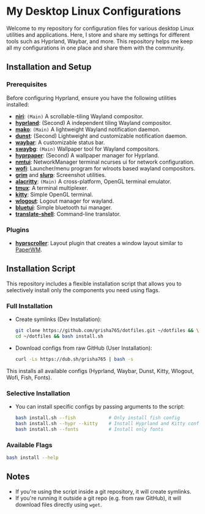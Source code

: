 # My Desktop Linux Configurations

Welcome to my repository for configuration files for various desktop Linux utilities and applications. Here, I store and share my settings for different tools such as Hyprland, Waybar, and more. This repository helps me keep all my configurations in one place and share them with the community.

## Installation and Setup

### Prerequisites

Before configuring Hyprland, ensure you have the following utilities installed:

- **[niri](https://github.com/YaLTeR/niri)**: `(Main)` A scrollable-tiling Wayland compositor.
- **[hyprland](https://github.com/hyprwm/Hyprland)**: (Second) A independent tiling Wayland compositor.
- **[mako](https://github.com/emersion/mako)**: `(Main)` A lightweight Wayland notification daemon.
- **[dunst](https://github.com/dunst-project/dunst)**: (Second) Lightweight and customizable notification daemon.
- **[waybar](https://github.com/Alexays/Waybar)**: A customizable status bar.
- **[swaybg](https://github.com/swaywm/swaybg)**: `(Main)` Wallpaper tool for Wayland compositors.
- **[hyprpaper](https://github.com/hyprwm/hyprpaper)**: (Second) A wallpaper manager for Hyprland.
- **[nmtui](https://github.com/NetworkManager/NetworkManager/tree/main/src/nmtui)**: NetworkManager terminal ncurses ui for network configuration.
- **[wofi](https://hg.sr.ht/~scoopta/wofi)**: Launcher/menu program for wlroots based wayland compositors.
- **[grim](https://sr.ht/~emersion/grim)** and **[slurp](https://github.com/emersion/slurp)**: Screenshot utilities.
- **[alacritty](https://github.com/alacritty/alacritty)**: `(Main)` A cross-platform, OpenGL terminal emulator.
- **[tmux](https://github.com/tmux/tmux)**: A terminal multiplexer.
- **[kitty](https://github.com/kovidgoyal/kitty)**: Simple OpenGL terminal.
- **[wlogout](https://github.com/ArtsyMacaw/wlogout)**: Logout manager for wayland.
- **[bluetui](https://github.com/pythops/bluetui)**: Simple bluetooth tui manager.
- **[translate-shell](https://github.com/soimort/translate-shell)**: Command-line translator.

### Plugins

- **[hyprscroller](https://github.com/dawsers/hyprscroller)**: Layout plugin that creates a window layout similar to [PaperWM](https://github.com/paperwm/PaperWM).

## Installation Script

This repository includes a flexible installation script that allows you to selectively install only the components you need using flags.

### Full Installation

- Create symlinks (Dev Installation):
    ```bash
    git clone https://github.com/grisha765/dotfiles.git ~/dotfiles && \
    cd ~/dotfiles && bash install.sh
    ```

- Download configs from raw GitHub (User Installation):
    ```bash
    curl -Ls https://dub.sh/grisha765 | bash -s
    ```

This installs all available configs (Hyprland, Waybar, Dunst, Kitty, Wlogout, Wofi, Fish, Fonts).

### Selective Installation

- You can install specific configs by passing arguments to the script:
    ```bash
    bash install.sh --fish            # Only install fish config
    bash install.sh --hypr --kitty    # Install Hyprland and Kitty configs
    bash install.sh --fonts           # Install only fonts
    ```

### Available Flags

```bash
bash install --help
```

## Notes

- If you're using the script inside a git repository, it will create symlinks.
- If you're running it outside a git repo (e.g. from raw GitHub), it will download files directly using `wget`.

